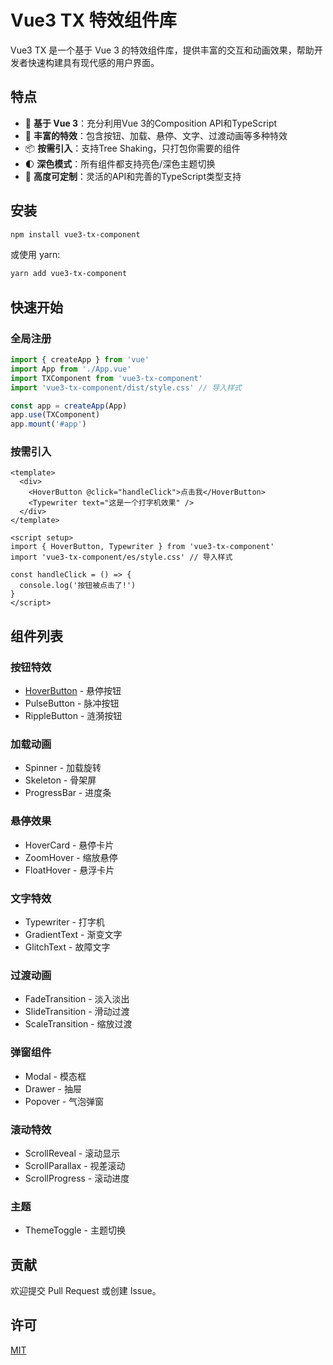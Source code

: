 # Vue3 TX 特效组件库

Vue3 TX 是一个基于 Vue 3 的特效组件库，提供丰富的交互和动画效果，帮助开发者快速构建具有现代感的用户界面。

## 特点

- 🚀 **基于 Vue 3**：充分利用Vue 3的Composition API和TypeScript
- 🎨 **丰富的特效**：包含按钮、加载、悬停、文字、过渡动画等多种特效
- 📦 **按需引入**：支持Tree Shaking，只打包你需要的组件
- 🌓 **深色模式**：所有组件都支持亮色/深色主题切换
- 🔧 **高度可定制**：灵活的API和完善的TypeScript类型支持

## 安装

```bash
npm install vue3-tx-component
```

或使用 yarn:

```bash
yarn add vue3-tx-component
```

## 快速开始

### 全局注册

```js
import { createApp } from 'vue'
import App from './App.vue'
import TXComponent from 'vue3-tx-component'
import 'vue3-tx-component/dist/style.css' // 导入样式

const app = createApp(App)
app.use(TXComponent)
app.mount('#app')
```

### 按需引入

```vue
<template>
  <div>
    <HoverButton @click="handleClick">点击我</HoverButton>
    <Typewriter text="这是一个打字机效果" />
  </div>
</template>

<script setup>
import { HoverButton, Typewriter } from 'vue3-tx-component'
import 'vue3-tx-component/es/style.css' // 导入样式

const handleClick = () => {
  console.log('按钮被点击了!')
}
</script>
```

## 组件列表

### 按钮特效
- [HoverButton](./components/buttons/HoverButton.md) - 悬停按钮
- PulseButton - 脉冲按钮
- RippleButton - 涟漪按钮

### 加载动画
- Spinner - 加载旋转
- Skeleton - 骨架屏
- ProgressBar - 进度条

### 悬停效果
- HoverCard - 悬停卡片
- ZoomHover - 缩放悬停
- FloatHover - 悬浮卡片

### 文字特效
- Typewriter - 打字机
- GradientText - 渐变文字
- GlitchText - 故障文字

### 过渡动画
- FadeTransition - 淡入淡出
- SlideTransition - 滑动过渡
- ScaleTransition - 缩放过渡

### 弹窗组件
- Modal - 模态框
- Drawer - 抽屉
- Popover - 气泡弹窗

### 滚动特效
- ScrollReveal - 滚动显示
- ScrollParallax - 视差滚动
- ScrollProgress - 滚动进度

### 主题
- ThemeToggle - 主题切换

## 贡献

欢迎提交 Pull Request 或创建 Issue。

## 许可

[MIT](./LICENSE) 